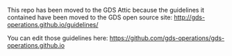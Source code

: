 This repo has been moved to the GDS Attic because the guidelines it contained have been moved to the GDS open source site:
http://gds-operations.github.io/guidelines/

You can edit those guidelines here:
https://github.com/gds-operations/gds-operations.github.io
